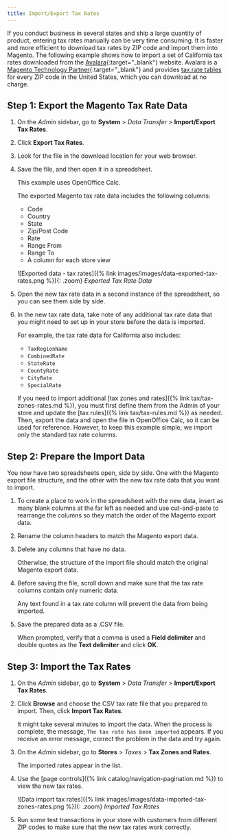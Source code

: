 ```yaml
---
title: Import/Export Tax Rates
---
```


If you conduct business in several states and ship a large quantity of product, entering tax rates manually can be very time consuming. It is faster and more efficient to download tax rates by ZIP code and import them into Magento. The following example shows how to import a set of California tax rates downloaded from the [Avalara][1]{:target="_blank"} website. Avalara is a [Magento Technology Partner][2]{:target="_blank"} and provides [tax rate tables][3] for every ZIP code in the United States, which you can download at no charge.

## Step 1: Export the Magento Tax Rate Data

1. On the _Admin_ sidebar, go to **System** > _Data Transfer_ > **Import/Export Tax Rates**.

1. Click **Export Tax Rates**.

1. Look for the file in the download location for your web browser.

1. Save the file, and then open it in a spreadsheet.

    This example uses OpenOffice Calc.

    The exported Magento tax rate data includes the following columns:
    - Code
    - Country
    - State
    - Zip/Post Code
    - Rate
    - Range From
    - Range To
    - A column for each store view

    ![Exported data - tax rates]({% link images/images/data-exported-tax-rates.png %}){: .zoom} 
    _Exported Tax Rate Data_

1. Open the new tax rate data in a second instance of the spreadsheet, so you can see them side by side.

1. In the new tax rate data, take note of any additional tax rate data that you might need to set up in your store before the data is imported.

   For example, the tax rate data for California also includes:

    - `TaxRegionName`
    - `CombinedRate`
    - `StateRate`
    - `CountyRate`
    - `CityRate`
    - `SpecialRate`

    If you need to import additional [tax zones and rates]({% link tax/tax-zones-rates.md %}), you must first define them from the Admin of your store and update the [tax rules]({% link tax/tax-rules.md %}) as needed. Then, export the data and open the file in OpenOffice Calc, so it can be used for reference. However, to keep this example simple, we import only the standard tax rate columns.

## Step 2: Prepare the Import Data

You now have two spreadsheets open, side by side. One with the Magento export file structure, and the other with the new tax rate data that you want to import.

1. To create a place to work in the spreadsheet with the new data, insert as many blank columns at the far left as needed and use cut-and-paste to rearrange the columns so they match the order of the Magento export data.

1. Rename the column headers to match the Magento export data.

1. Delete any columns that have no data.

   Otherwise, the structure of the import file should match the original Magento export data.

1. Before saving the file, scroll down and make sure that the tax rate columns contain only numeric data.

   Any text found in a tax rate column will prevent the data from being imported.

1. Save the prepared data as a .CSV file.

   When prompted, verify that a comma is used a **Field delimiter** and double quotes as the **Text delimiter** and click **OK**.

## Step 3: Import the Tax Rates

1. On the _Admin_ sidebar, go to **System** > _Data Transfer_ > **Import/Export Tax Rates**.

1. Click **Browse** and choose the CSV tax rate file that you prepared to import. Then, click **Import Tax Rates**.

    It might take several minutes to import the data. When the process is complete, the message, `The tax rate has been imported` appears. If you receive an error message, correct the problem in the data and try again.

1. On the _Admin_ sidebar, go to **Stores** > _Taxes_ > **Tax Zones and Rates**.

   The imported rates appear in the list.

1. Use the [page controls]({% link catalog/navigation-pagination.md %}) to view the new tax rates.

    ![Data import tax rates]({% link images/images/data-imported-tax-zones-rates.png %}){: .zoom}
    _Imported Tax Rates_

1. Run some test transactions in your store with customers from different ZIP codes to make sure that the new tax rates work correctly.

[1]: https://partners.magento.com/portal/details/partner/id/30
[2]: http://partners.magento.com/partner_locator/search.aspx?f0=Types+of+Partners&amp;f0v0=Technology+Partner
[3]: http://www.avalara.com/taxrates/en/download-tax-tables.html
